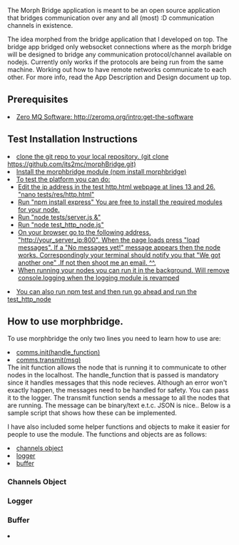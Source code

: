 The Morph Bridge application is meant to be an open source application that bridges communication over any and all (most) :D communication channels in existence.

The idea morphed from the bridge application that I developed on top. The bridge app bridged only websocket connections where as the morph bridge will be designed to bridge any communication protocol/channel available on nodejs. Currently only works if the protocols are being run from the same machine. Working out how to have remote networks communicate to each other.
For more info, read the App Description and Design document up top.  

<h2>Prerequisites</h2>
<u>
	<li>Zero MQ Software: http://zeromq.org/intro:get-the-software</li>
</u>

<h2>Test Installation Instructions</h2>
<u>
	<li>clone the git repo to your local repository. (git clone https://github.com/its2mc/morphBridge.git)</li>
	<li>Install the morphbridge module (npm install morphbridge)</li>
	<li>To test the platform you can do:
		<ul>
			<li>Edit the ip address in the test http.html webpage at lines 13 and 26. "nano tests/res/http.html"</li>
			<li>Run "npm install express" You are free to install the required modules for your node.</li>
			<li>Run "node tests/server.js &"</li>
			<li>Run "node test_http_node.js"</li>
			<li>On your browser go to the following address. "http://your_server_ip:800". When the page loads press "load messages". If a "No messages yet!" message appears then the node works. Correspondingly your terminal should notify you that "We got another one" .If not then shoot me an email. ^^.  </li>
			<li>When running your nodes you can run it in the background. Will remove console.logging when the logging module is revamped</li>
		</ul>
	</li>
	<li>You can also run npm test and then run go ahead and run the test_http_node</li>
</u>

<h2>How to use morphbridge.</h2>
<p>
	To use morphbridge the only two lines you need to learn how to use are:
	<u>
		<li>comms.init(handle_function)</li>
		<li>comms.transmit(msg)</li>
	</u>
	The init function allows the node that is running it to communicate to other nodes in the localhost. The handle_function that is passed is mandatory since it handles messages that this node recieves. Although an error won't exactly happen, the messages need to be handled for safety. You can pass it to the logger. The transmit function sends a message to all the nodes that are running. The message can be binary/text e.t.c. JSON is nice.. Below is a sample script that shows how these can be implemented.
</p>
<p>
	
</p>
<p>
	I have also included some helper functions and objects to make it easier for people to use the module. The functions and objects are as follows:
	<u>
		<li>channels object</li>
		<li>logger</li>
		<li>buffer</li>
	</u>
</p>
<p>
	<h3>Channels Object</h3>

</p>
<p>
	<h3>Logger</h3>
	
</p>
<p>
	<h3>Buffer</h3>
	
</p>
<u>
	<li></li>
</u>